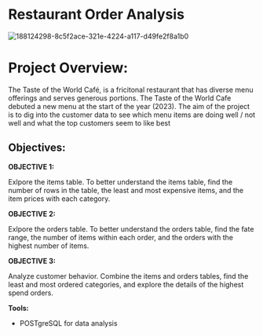 # Restaurant Order Analysis 
![188124298-8c5f2ace-321e-4224-a117-d49fe2f8a1b0](https://github.com/alib25/Influenza_Vaccinations_SQL/assets/149107691/04e18e07-8560-4232-af92-5442bf8a82cf)

# Project Overview:
The Taste of the World Café, is a fricitonal restaurant that has diverse menu offerings and serves generous portions. The Taste of the World Cafe debuted a new menu at the start of the year (2023). The aim of the project is to dig into the customer data to see which menu items are doing well / not well and what the top customers seem to like best


## Objectives:

**OBJECTIVE 1:** 

Exlpore the items table. To better understand the items table, find the number of rows in the table, the least and most expensive items, and the item prices with each category.

**OBJECTIVE 2:**

Exlpore the orders table. To better understand the orders table, find the fate range, the number of items within each order, and the orders with the highest number of items.

**OBJECTIVE 3:** 

Analyze customer behavior. Combine the items and orders tables, find the least and most ordered categories, and explore the details of the highest spend orders.

**Tools:** 
- POSTgreSQL for data analysis
